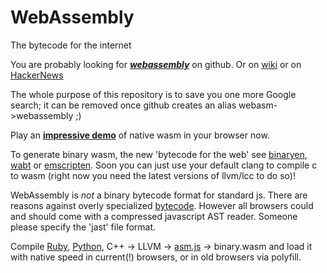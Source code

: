 # WebAssembly 
The bytecode for the internet

You are probably looking for [***webassembly***](https://github.com/WebAssembly/design) on github.
Or on [wiki](https://en.wikipedia.org/wiki/WebAssembly) or on [HackerNews](https://hn.algolia.com/?query=webassembly&sort=byPopularity&prefix&page=0&dateRange=all&type=story)

The whole purpose of this repository is to save you one more Google search;
  it can be removed once github creates an alias webasm->webassembly ;)

Play an [**impressive demo**](http://webassembly.org/demo/AngryBots/) of native wasm in your browser now.

To generate binary wasm, the new 'bytecode for the web' see [binaryen](https://github.com/WebAssembly/binaryen), [wabt](https://github.com/WebAssembly/wabt) or [emscripten](https://github.com/kripken/emscripten). Soon you can just use your default clang to compile c to wasm (right now you need the latest versions of llvm/lcc to do so)!

WebAssembly is *not* a binary bytecode format for standard js. 
There are reasons against overly specialized [bytecode](http://www.2ality.com/2011/01/what-is-javascript-equivalent-of-java.html). However all browsers could and should come with a compressed javascript AST reader. Someone please specify the 'jast' file format.

Compile [Ruby](http://ruby.dj/), [Python](https://github.com/replit/repl.it), C++ -> LLVM -> [asm.js](https://en.wikipedia.org/wiki/Asm.js) -> binary.wasm and load it with native speed in current(!) browsers, or in old browsers via polyfill.
